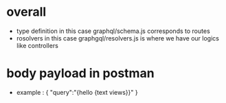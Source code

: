 # overall 
 * type definition in this case graphql/schema.js corresponds to routes
 * rosolvers in  this case graphgql/resolvers.js is where we have our logics like controllers

 # body payload in postman
  * example :
         {
           "query":"{hello {text views}}"
        }